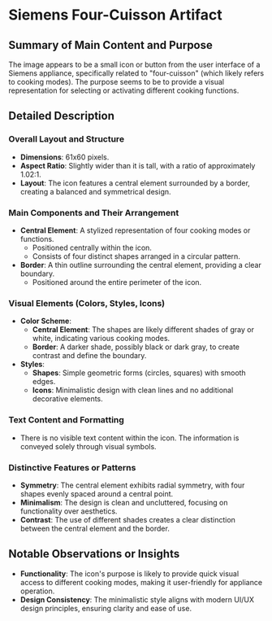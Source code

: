 # Siemens Four-Cuisson Artifact

## Summary of Main Content and Purpose
The image appears to be a small icon or button from the user interface of a Siemens appliance, specifically related to "four-cuisson" (which likely refers to cooking modes). The purpose seems to be to provide a visual representation for selecting or activating different cooking functions.

## Detailed Description

### Overall Layout and Structure
- **Dimensions**: 61x60 pixels.
- **Aspect Ratio**: Slightly wider than it is tall, with a ratio of approximately 1.02:1.
- **Layout**: The icon features a central element surrounded by a border, creating a balanced and symmetrical design.

### Main Components and Their Arrangement
- **Central Element**: A stylized representation of four cooking modes or functions.
  - Positioned centrally within the icon.
  - Consists of four distinct shapes arranged in a circular pattern.
- **Border**: A thin outline surrounding the central element, providing a clear boundary.
  - Positioned around the entire perimeter of the icon.

### Visual Elements (Colors, Styles, Icons)
- **Color Scheme**:
  - **Central Element**: The shapes are likely different shades of gray or white, indicating various cooking modes.
  - **Border**: A darker shade, possibly black or dark gray, to create contrast and define the boundary.
- **Styles**:
  - **Shapes**: Simple geometric forms (circles, squares) with smooth edges.
  - **Icons**: Minimalistic design with clean lines and no additional decorative elements.

### Text Content and Formatting
- There is no visible text content within the icon. The information is conveyed solely through visual symbols.

### Distinctive Features or Patterns
- **Symmetry**: The central element exhibits radial symmetry, with four shapes evenly spaced around a central point.
- **Minimalism**: The design is clean and uncluttered, focusing on functionality over aesthetics.
- **Contrast**: The use of different shades creates a clear distinction between the central element and the border.

## Notable Observations or Insights
- **Functionality**: The icon's purpose is likely to provide quick visual access to different cooking modes, making it user-friendly for appliance operation.
- **Design Consistency**: The minimalistic style aligns with modern UI/UX design principles, ensuring clarity and ease of use.